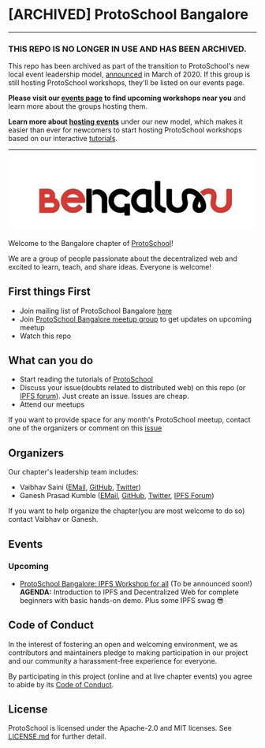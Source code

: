 # [ARCHIVED] ProtoSchool Bangalore


*******************************

### THIS REPO IS NO LONGER IN USE AND HAS BEEN ARCHIVED.

This repo has been archived as part of the transition to ProtoSchool's new local event leadership model, [announced](https://github.com/ProtoSchool/organizing/issues/84) in March of 2020. If this group is still hosting ProtoSchool workshops, they'll be listed on our events page.

**Please visit our [events page](https://proto.school/#/events) to find upcoming workshops near you** and learn more about the groups hosting them. 

**Learn more about [hosting events](https://proto.school/#/host)** under our new model, which makes it easier than ever for newcomers to start hosting ProtoSchool workshops based on our interactive [tutorials](https://proto.school/#/tutorials).

*********************************

![](images/Bengaluru_Logo.jpeg)

Welcome to the Bangalore chapter of [ProtoSchool](https://proto.school)!

We are a group of people passionate about the decentralized web and excited to learn, teach, and share ideas. Everyone is welcome!

## First things First
- Join mailing list of ProtoSchool Bangalore [here](https://goo.gl/forms/lSoxDy50ZoBGDjvN2)
- Join [ProtoSchool Bangalore meetup group](https://www.meetup.com/Distributed-Web-and-Protoschool-Bangalore/) to get updates on upcoming meetup
- Watch this repo

## What can you do

- Start reading the tutorials of [ProtoSchool](https://proto.school/#/tutorials)
- Discuss your issue(doubts related to distributed web) on this repo (or [IPFS forum](https://discuss.ipfs.io/)). Just create an issue. Issues are cheap.
- Attend our meetups

 If you want to provide space for any month's ProtoSchool meetup, contact one of the organizers or comment on this [issue](https://github.com/ProtoSchool/bangalore/issues/4)

## Organizers

Our chapter's leadership team includes:
* Vaibhav Saini ([EMail](mailto:vasa.develop@gmail.com), [GitHub](https://github.com/vasa-develop), [Twitter](http://twitter.com/vasa_develop))
* Ganesh Prasad Kumble ([EMail](mailto:reachganeshji@gmail.com), [GitHub](https://github.com/0zAND1z), [Twitter](http://twitter.com/0zAND1z), [IPFS Forum](https://discuss.ipfs.io/u/0zand1z/))

If you want to help organize the chapter(you are most welcome to do so) contact Vaibhav or Ganesh.

## Events

### Upcoming
- [ProtoSchool Bangalore: IPFS Workshop for all](https://www.meetup.com/Distributed-Web-and-Protoschool-Bangalore/) (To be announced soon!)  
**AGENDA:** Introduction to IPFS and Decentralized Web for complete beginners with basic hands-on demo. Plus some IPFS swag 😎

## Code of Conduct

In the interest of fostering an open and welcoming environment, we as
contributors and maintainers pledge to making participation in our project and
our community a harassment-free experience for everyone.

By participating in this project (online and at live chapter events) you agree to abide by its [Code of Conduct](./CODE_OF_CONDUCT.md).

## License

ProtoSchool is licensed under the Apache-2.0 and MIT licenses. See [LICENSE.md](https://github.com/protoschool/seattle/blob/master/LICENSE.md) for further detail.

